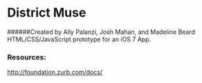 # District Muse
######Created by Ally Palanzi, Josh Mahan, and Madeline Beard
HTML/CSS/JavaScript prototype for an iOS 7 App.

### Resources: 
http://foundation.zurb.com/docs/